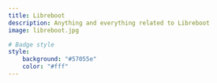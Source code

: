 ```yaml
---
title: Libreboot
description: Anything and everything related to Libreboot
image: libreboot.jpg

# Badge style
style:
    background: "#57055e"
    color: "#fff"
---
```

